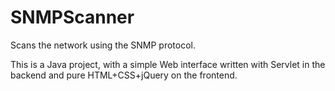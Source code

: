 SNMPScanner
===========

Scans the network using the SNMP protocol.

This is a Java project, with a simple Web interface written with Servlet in the backend and pure HTML+CSS+jQuery on the frontend.
